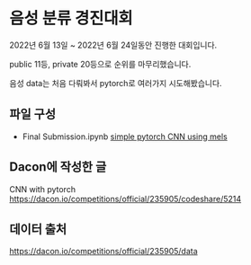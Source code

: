 # 음성 분류 경진대회

2022년 6월 13일 ~ 2022년 6월 24일동안 진행한 대회입니다. 

public 11등, private 20등으로 순위를 마무리했습니다.

음성 data는 처음 다뤄봐서 pytorch로 여러가지 시도해봤습니다.

## 파일 구성

- Final Submission.ipynb [simple pytorch CNN using mels](./Final%20Submission.ipynb)

## Dacon에 작성한 글

CNN with pytorch\
https://dacon.io/competitions/official/235905/codeshare/5214

## 데이터 출처
https://dacon.io/competitions/official/235905/data